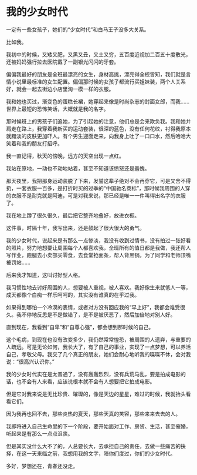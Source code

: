 # 我的少女时代

一定有一些女孩子，她们的“少女时代”和白马王子没多大关系。 

比如我。 

我初中的时候，又矮又肥，又黑又丑，又土又穷，五百度近视加二百五十度散光，还被妈妈强行拉去医院戴了一副银光闪闪的牙套。 

偏偏我最好的朋友是全班最漂亮的女生，身材高挑，漂亮得全校皆知，我们就是言情小说里最标准的女生配置。偏偏那时候的女孩子都流行买姐妹装，两个人关系好，就会一起去街边小店里淘一模一样的衣服。 

我和她也买过，渐变色的蛋糕长裙，她穿起来像是时尚杂志的封面女郎，而我……世界上最短的恐怖笑话，大概就是我的名字。 

那时候班上的男孩子们追她，为了引起她的注意，他们总是会来欺负我。我和她并肩走在路上，我穿着我新买的运动套装，很深的蓝色，没有任何花纹，衬得我原本就黯淡的皮肤更加吓人。有个男生迎面走来，向我身上吐了一口口水，然后哈哈大笑着和我的朋友打招呼。 

我一直记得，秋天的傍晚，远方的天空出现一点红。 

我站在原地，一动也不动地站着，甚至不知道该愤怒还是羞愧。 

那天夜里，我把那身运动装脱了下来，发誓这辈子绝对不会再穿它，可是又舍不得扔，一套衣服一百多，是打折时买的过季的“中国驰名商标”，那时候我周围的人穿的衣服不是耐克就是阿迪，可是对我来说，那已经是唯一一件叫得出名字的衣服了。 

我在地上蹲了很久很久，最后把它整齐地叠好，放进衣橱。 

这件事，时隔十年，我写出来，还是鼓起了很大很大的勇气。 

我的少女时代，说起来是有那么一点惨淡，我没有收到过情书，没有拍过一张好看的照片，努力地想要让周围每个人都喜欢我，全班所有的值日都是我做，我还帮人写作业，跑腿去小卖部买零食，去食堂抢面条，帮人背黑锅，为了同学和老师顶嘴被罚站…… 

后来我才知道，这叫讨好型人格。 

我习惯性地去讨好周围的人，想要被人重视，被人喜欢。我好像生来就低人一等，成天都像个白痴一样乐呵呵的，其实没有谁真的在乎过我。 

如果得到哪怕一个冷漠的表情，或者对方没有回应我的“早上好”，我都会难受很久。我不停地反思是不是做错了，是不是被厌恶了，然后加倍地对别人好。 

直到现在，我看到“自卑”和“自尊心强”，都会想到那时候的自己。 

这个毛病，到现在也没有改变多少，我仍然常常惶恐，被周围的人遗弃，与重要的人疏远。可是无论如何，我长大了，有了自己的事业，实现了一点梦想，可以养活自己，孝敬父母。我交了几个真正的朋友，她们会耐心地听我的喋喋不休，会对我说：“很高兴认识你。” 

我的少女时代实在是太普通了，没有轰轰烈烈，没有兵荒马乱，要是拍成电影的话，也不会有人来看，应该说根本就不会有人想要把它拍成电影。 

但是它对我来说是无比珍贵、璀璨的，像是天边的星星，难过的时候，我就抬头看看它们。 

因为我再也回不去，那些炎热的夏天，那些天真的笑容，那些来来去去的人。 

我即将进入自己生命里的下一个阶段，要开始面对工作、房贷、生活，甚至催婚，听起来是有那么一点点沮丧。 

但是其实没什么大不了的，人总要长大，去承担自己的责任，去做一些痛苦的抉择，在这一天来临之前，我想用我的文字，陪你们度过，你们的少女时代。 

多好，梦想还在，青春还没走。